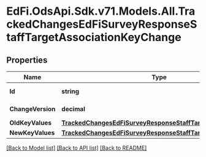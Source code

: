# EdFi.OdsApi.Sdk.v71.Models.All.TrackedChangesEdFiSurveyResponseStaffTargetAssociationKeyChange

## Properties

Name | Type | Description | Notes
------------ | ------------- | ------------- | -------------
**Id** | **string** | Resource identifier | [optional] 
**ChangeVersion** | **decimal** | Change version | [optional] 
**OldKeyValues** | [**TrackedChangesEdFiSurveyResponseStaffTargetAssociationKey**](TrackedChangesEdFiSurveyResponseStaffTargetAssociationKey.md) |  | [optional] 
**NewKeyValues** | [**TrackedChangesEdFiSurveyResponseStaffTargetAssociationKey**](TrackedChangesEdFiSurveyResponseStaffTargetAssociationKey.md) |  | [optional] 

[[Back to Model list]](../README.md#documentation-for-models) [[Back to API list]](../README.md#documentation-for-api-endpoints) [[Back to README]](../README.md)

